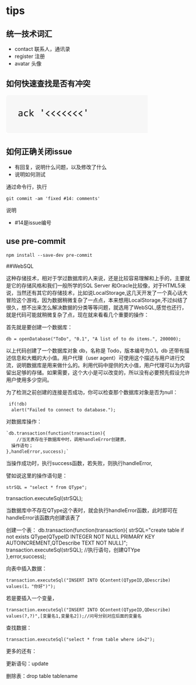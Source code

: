 # tips

## 统一技术词汇

- contact 联系人，通讯录
- register 注册
- avatar 头像

## 如何快速查找是否有冲突

![Tip Check Conflict](docs/tips/tip_check_conflict.png)
	
## 如何正确关闭issue

- 有回复，说明什么问题，以及修改了什么
- 说明如何测试

通过命令行，执行

	git commit -am 'fixed #14: comments'
	
说明

- #14是issue编号


## use  pre-commit


	npm install --save-dev pre-commit
	
##WebSQL

这种存储技术，相对于学过数据库的人来说，还是比较容易理解和上手的，主要就是它的存储风格和我们一般所学的SQL Server 和Oracle比较像，对于HTML5来说，当然还有其它的存储技术，比如说LocalStorage,这几天开发了一个真心话大冒险这个游戏，因为数据稍微复杂了一点点，本来想用LocalStorage,不过纠结了很久，想不出来怎么解决数据的分类等等问题，就选用了WebSQL,感觉也还行，就是代码可能就稍微复杂了点，现在就来看看几个重要的操作：

首先就是要创建一个数据库：

	db = openDatabase("ToDo", "0.1", "A list of to do items.", 200000); 
	
以上代码创建了一个数据库对象 db，名称是 Todo，版本编号为0.1。db 还带有描述信息和大概的大小值。用户代理（user agent）可使用这个描述与用户进行交流，说明数据库是用来做什么的。利用代码中提供的大小值，用户代理可以为内容留出足够的存储。如果需要，这个大小是可以改变的，所以没有必要预先假设允许用户使用多少空间。

为了检测之前创建的连接是否成功，你可以检查那个数据库对象是否为null：

	 if(!db)  
      alert("Failed to connect to database."); 
 
 
对数据库操作：

	`db.transaction(function(transaction){
		//当无表存在于数据库中时，调用handleError创建表，
	  操作语句；
	},handleError,success);`
 
当操作成功时，执行success函数，若失败，则执行handleError,

譬如说这里的操作语句是：

	strSQL = "select * from QType";
  transaction.executeSql(strSQL);
	
当数据库中不存在QType这个表时，就会执行handleError函数，此时即可在handleError该函数内创建该表了
 
创建一个表：
	db.transaction(function(transaction){
  	strSQL="create table if not exists QType(QTypeID INTEGER NOT NULL PRIMARY KEY   AUTOINCREMENT,QTDescribe TEXT NOT NULL)"; 
 transaction.executeSql(strSQL);   //执行语句，创建QTYpe  
  },error,success);
 
向表中插入数据：

	transaction.executeSql("INSERT INTO QContent(QTypeID,QDescribe) values(1，"你好")");
 
若是要插入一个变量，

	transaction.executeSql("INSERT INTO QContent(QTypeID,QDescribe) values(?,?)",[变量名1,变量名2]);//问号分别对应后面的变量名
 
查找数据：

	transaction.executeSql("select * from table where id=2");
 
更多的还有：

更新语句：update 

删除表：drop table tablename


